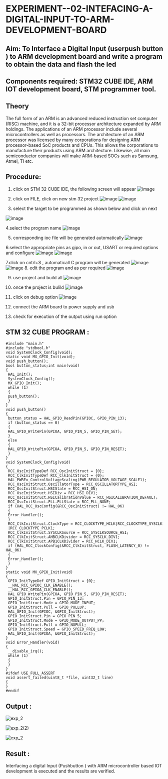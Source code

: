 # EXPERIMENT--02-INTEFACING-A-DIGITAL-INPUT-TO-ARM-DEVELOPMENT-BOARD
## Aim: To Interface a Digital Input  (userpush button  ) to ARM   development board and write a  program to obtain  the data and flash the led  
## Components required: STM32 CUBE IDE, ARM IOT development board,  STM programmer tool.
## Theory 
The full form of an ARM is an advanced reduced instruction set computer (RISC) machine, and it is a 32-bit processor architecture expanded by ARM holdings. The applications of an ARM processor include several microcontrollers as well as processors. The architecture of an ARM processor was licensed by many corporations for designing ARM processor-based SoC products and CPUs. This allows the corporations to manufacture their products using ARM architecture. Likewise, all main semiconductor companies will make ARM-based SOCs such as Samsung, Atmel, TI etc.

 
  
## Procedure:
 1. click on STM 32 CUBE IDE, the following screen will appear 
 ![image](https://user-images.githubusercontent.com/36288975/226189166-ac10578c-c059-40e7-8b80-9f84f64bf088.png)

 2. click on FILE, click on new stm 32 project 
 ![image](https://user-images.githubusercontent.com/36288975/226189215-2d13ebfb-507f-44fc-b772-02232e97c0e3.png)
![image](https://user-images.githubusercontent.com/36288975/226189230-bf2d90dd-9695-4aaf-b2a6-6d66454e81fc.png)
3. select the target to be programmed  as shown below and click on next 

![image](https://user-images.githubusercontent.com/36288975/226189280-ed5dcf1d-dd8d-43ae-815d-491085f4863b.png)

4.select the program name 
![image](https://user-images.githubusercontent.com/36288975/226189316-09832a30-4d1a-4d4f-b8ad-2dc28f137711.png)


5. corresponding ioc file will be generated automatically 
![image](https://user-images.githubusercontent.com/36288975/226189378-3abbdee2-0df6-470f-a3cd-79c74e3d3ad8.png)

6.select the appropriate pins as gipo, in or out, USART or required options and configure 
![image](https://user-images.githubusercontent.com/36288975/226189403-f7179f1a-3eae-4637-826b-ab4ec35ba1e1.png)
![image](https://user-images.githubusercontent.com/36288975/226189425-2b2414ce-49b3-4b61-a260-c658cb2e4152.png)


7.click on cntrl+S , automaticall C program will be generated 
![image](https://user-images.githubusercontent.com/36288975/226189443-8b43451d-0b14-47e4-a20b-cc09c6ad8458.png)
![image](https://user-images.githubusercontent.com/36288975/226189450-85ffa969-2ffb-4788-81e5-72d60fdda0f1.png)
8. edit the program and as per required 
![image](https://user-images.githubusercontent.com/36288975/226189461-a573e62f-a109-4631-a250-a20925758fe0.png)

9. use project and build all 
![image](https://user-images.githubusercontent.com/36288975/226189554-3f7101ac-3f41-48fc-abc7-480bd6218dec.png)
10. once the project is bulild 
![image](https://user-images.githubusercontent.com/36288975/226189577-c61cc1eb-3990-4968-8aa6-aefffc766b70.png)

11. click on debug option 
![image](https://user-images.githubusercontent.com/36288975/226189625-37daa9a3-62e9-42b5-a5ce-2ac63345905b.png)

12. connect the  ARM board to power supply and usb 


13. check for execution of the output using run option 



## STM 32 CUBE PROGRAM :
```*c
#include "main.h"
#include "stdbool.h"
void SystemClock_Config(void);
static void MX_GPIO_Init(void);
void push_button();
bool button_status;int main(void)
{
 HAL_Init();
 SystemClock_Config();
 MX_GPIO_Init();
 while (1)
 {
 push_button();
 }
}
void push_button()
{
 button_status = HAL_GPIO_ReadPin(GPIOC, GPIO_PIN_13);
 if (button_status == 0)
 {
 HAL_GPIO_WritePin(GPIOA, GPIO_PIN_5, GPIO_PIN_SET);
 }
 else
 {
 HAL_GPIO_WritePin(GPIOA, GPIO_PIN_5, GPIO_PIN_RESET);
 }
}
void SystemClock_Config(void)
{
 RCC_OscInitTypeDef RCC_OscInitStruct = {0};
 RCC_ClkInitTypeDef RCC_ClkInitStruct = {0};
 HAL_PWREx_ControlVoltageScaling(PWR_REGULATOR_VOLTAGE_SCALE1);
 RCC_OscInitStruct.OscillatorType = RCC_OSCILLATORTYPE_HSI;
 RCC_OscInitStruct.HSIState = RCC_HSI_ON;
 RCC_OscInitStruct.HSIDiv = RCC_HSI_DIV1;
 RCC_OscInitStruct.HSICalibrationValue = RCC_HSICALIBRATION_DEFAULT;
 RCC_OscInitStruct.PLL.PLLState = RCC_PLL_NONE;
 if (HAL_RCC_OscConfig(&RCC_OscInitStruct) != HAL_OK)
 {
 Error_Handler();
 }
 RCC_ClkInitStruct.ClockType = RCC_CLOCKTYPE_HCLK|RCC_CLOCKTYPE_SYSCLK
 |RCC_CLOCKTYPE_PCLK1;
 RCC_ClkInitStruct.SYSCLKSource = RCC_SYSCLKSOURCE_HSI;
 RCC_ClkInitStruct.AHBCLKDivider = RCC_SYSCLK_DIV1;
 RCC_ClkInitStruct.APB1CLKDivider = RCC_HCLK_DIV1;
 if (HAL_RCC_ClockConfig(&RCC_ClkInitStruct, FLASH_LATENCY_0) != HAL_OK)
 {
 Error_Handler();
 }
}
static void MX_GPIO_Init(void)
{
 GPIO_InitTypeDef GPIO_InitStruct = {0};
 __HAL_RCC_GPIOC_CLK_ENABLE();
 __HAL_RCC_GPIOA_CLK_ENABLE();
 HAL_GPIO_WritePin(GPIOA, GPIO_PIN_5, GPIO_PIN_RESET);
 GPIO_InitStruct.Pin = GPIO_PIN_13;
 GPIO_InitStruct.Mode = GPIO_MODE_INPUT;
 GPIO_InitStruct.Pull = GPIO_PULLUP;
 HAL_GPIO_Init(GPIOC, &GPIO_InitStruct);
 GPIO_InitStruct.Pin = GPIO_PIN_5;
 GPIO_InitStruct.Mode = GPIO_MODE_OUTPUT_PP;
 GPIO_InitStruct.Pull = GPIO_NOPULL;
 GPIO_InitStruct.Speed = GPIO_SPEED_FREQ_LOW;
 HAL_GPIO_Init(GPIOA, &GPIO_InitStruct);
}
void Error_Handler(void)
{
 __disable_irq();
 while (1)
 {
 }
}
#ifdef USE_FULL_ASSERT
void assert_failed(uint8_t *file, uint32_t line)
{
}
#endif
```

## Output  :
 ![exp_2](https://user-images.githubusercontent.com/118262199/235106092-d583aef4-4053-4028-8988-acdd22765fc7.jpg)

 ![exp_2(2)](https://user-images.githubusercontent.com/118262199/235106178-85c9098e-f5ea-466c-b30e-657f223d6ba8.jpg)

 ![exp_2](https://user-images.githubusercontent.com/118262199/235106205-e36840c6-0a72-4883-a6b6-fc970669282a.png)

 
## Result :
Interfacing a digital Input (Pushbutton ) with ARM microcontroller based IOT development is executed and the results are verified.
